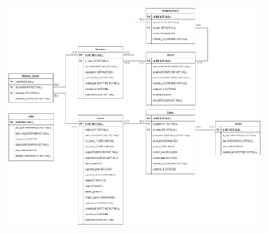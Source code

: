 ![Diagrama Entidade-Relacionamento](https://github.com/eduardovk/game-oferta-docs/blob/master/Diagrama_ER.png?raw=true)